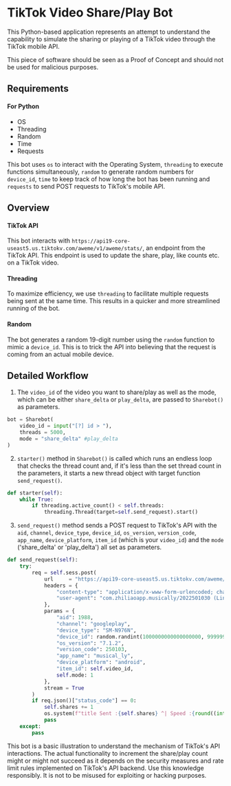 # TikTok Video Share/Play Bot

This Python-based application represents an attempt to understand the capability to simulate the sharing or playing of a TikTok video through the TikTok mobile API.

This piece of software should be seen as a Proof of Concept and should not be used for malicious purposes.

## Requirements

#### For Python

- OS
- Threading
- Random
- Time
- Requests

This bot uses `os` to interact with the Operating System, `threading` to execute functions simultaneously, `random` to generate random numbers for `device_id`, `time` to keep track of how long the bot has been running and `requests` to send POST requests to TikTok's mobile API.

## Overview

#### TikTok API

This bot interacts with `https://api19-core-useast5.us.tiktokv.com/aweme/v1/aweme/stats/`, an endpoint from the TikTok API. This endpoint is used to update the share, play, like counts etc. on a TikTok video.

#### Threading

To maximize efficiency, we use `threading` to facilitate multiple requests being sent at the same time. This results in a quicker and more streamlined running of the bot.

#### Random 

The bot generates a random 19-digit number using the `random` function to mimic a `device_id`. This is to trick the API into believing that the request is coming from an actual mobile device. 

## Detailed Workflow

1. The `video_id` of the video you want to share/play as well as the mode, which can be either `share_delta` or `play_delta`, are passed to `Sharebot()` as parameters.

```python
bot = Sharebot(
    video_id = input("[?] id > "),
    threads = 5000,
    mode = "share_delta" #play_delta
)
```
2. `starter()` method in `Sharebot()` is called which runs an endless loop that checks the thread count and, if it's less than the set thread count in the parameters, it starts a new thread object with target function `send_request()`.
   
```python
def starter(self):
    while True:
        if threading.active_count() < self.threads:
            threading.Thread(target=self.send_request).start()
```
3. `send_request()` method sends a POST request to TikTok's API with the `aid`, `channel`, `device_type`, `device_id`, `os_version`, `version_code`, `app_name`, `device_platform`, `item_id` (which is your `video_id`) and the `mode` ('share_delta' or 'play_delta') all set as parameters.

```python
def send_request(self):
    try:
        req = self.sess.post(
            url     = "https://api19-core-useast5.us.tiktokv.com/aweme/v1/aweme/stats/?", 
            headers = {
                "content-type": "application/x-www-form-urlencoded; charset=UTF-8",
                "user-agent": "com.zhiliaoapp.musically/2022501030 (Linux; U; Android 7.1.2; fr; SM-N976N; Build/QP1A.190711.020;tt-ok/3.12.13.1)"
            }, 
            params = {
                "aid": 1988,
                "channel": "googleplay",
                "device_type": "SM-N976N",
                "device_id": random.randint(1000000000000000000, 9999999999999999999),
                "os_version": "7.1.2",
                "version_code": 250103,
                "app_name": "musical_ly",
                "device_platform": "android",
                "item_id": self.video_id,
                self.mode: 1
            },
            stream = True
        )
        if req.json()["status_code"] == 0:
            self.shares += 1
            os.system(f"title Sent :{self.shares} ^| Speed :{round((int(self.shares) / (time.time() - self.start)), 2)}/s")
            pass
    except:
        pass
```


This bot is a basic illustration to understand the mechanism of TikTok's API interactions. The actual functionality to increment the share/play count might or might not succeed as it depends on the security measures and rate limit rules implemented on TikTok's API backend. Use this knowledge responsibly. It is not to be misused for exploiting or hacking purposes.
